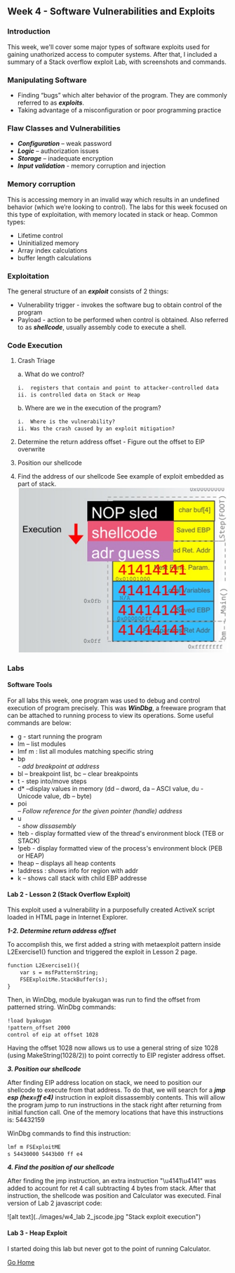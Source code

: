 ## Week 4 - Software Vulnerabilities and Exploits              
### Introduction
This week, we'll cover some major types of software exploits used for gaining unathorized access to computer systems. 
After that, I included a summary of a Stack overflow exploit Lab, with screenshots and commands.

### Manipulating Software 
*	Finding “bugs” which alter behavior of the program. They are commonly referred to as ***exploits***.
*	Taking advantage of a misconfiguration or poor programming practice

### Flaw Classes and Vulnerabilities
*	***Configuration*** – weak password
*	***Logic*** – authorization issues
*	***Storage*** – inadequate encryption
*	***Input validation*** - memory corruption and injection

### Memory corruption 
This is accessing memory in an invalid way which results in an undefined behavior (which we’re looking to control). 
The labs for this week focused on this type of exploitation, with memory located in stack or heap.
Common types: 
*	Lifetime control 
*	Uninitialized memory
*	Array index calculations
*	buffer length calculations 

### Exploitation
The general structure of an ***exploit*** consists of 2 things:
* Vulnerability trigger - invokes the software bug to obtain control of the program
* Payload - action to be performed when control is obtained. Also referred to as ***shellcode***, usually assembly code to execute a shell.

### Code Execution
1.	Crash Triage

    a.	What do we control? 

        i.	registers that contain and point to attacker-controlled data
        ii.	is controlled data on Stack or Heap

    b.	Where are we in the execution of the program?

        i.	Where is the vulnerability? 
        ii.	Was the crash caused by an exploit mitigation?

2.	Determine the return address offset - Figure out the offset to EIP overwrite
3.	Position our shellcode
4.	Find the address of our shellcode
See example of exploit embedded as part of stack.
![alt text](../images/w4_stack_execution.jpg "Stack exploit execution")

### Labs
#### Software Tools
For all labs this week, one program was used to debug and control execution of program precisely.
This was ***WinDbg***, a freeware program that can be attached to running process to view
its operations. Some useful commands are below:
*	g - start running the program
*	lm – list modules
*	lmf m <string>: list all modules matching specific string
*	bp <address> - add breakpoint at address
*	bl – breakpoint list, bc – clear breakpoints
*	t <number>  - step into/move <number> steps
*	d*  –display values in memory (dd – dword, da – ASCI value, du  - Unicode value, db – byte)
*	poi<address> – Follow reference for the given pointer (handle) address
*	u <address> - show dissasembly 
*	!teb - display formatted view of the thread's environment block (TEB or STACK)
*	!peb - display formatted view of the process's environment block (PEB or HEAP)
*	!heap – displays all heap contents
*	!address <addr>: shows info for region with addr
*	k – shows call stack with child EBP addresse

#### Lab 2 - Lesson 2 (Stack Overflow Exploit)
This exploit used a vulnerability in a purposefully created ActiveX script loaded in HTML page in Internet Explorer.

***1-2. Determine return address offset***

To accomplish this, we first added a string with metaexploit pattern inside L2Exercise1()
 function and triggered the exploit in Lesson 2 page. 
```
function L2Exercise1(){
    var s = msfPatternString;
    FSEExploitMe.StackBuffer(s);
}
```
Then, in WinDbg, module byakugan was run to find the offset from patterned string.
WinDbg commands:
```
!load byakugan
!pattern_offset 2000
control of eip at offset 1028
```
Having the offset 1028 now allows us to use a general string of size 1028 
(using MakeString(1028/2)) to point correctly to EIP register address offset.

***3. Position our shellcode***

After finding EIP address location on stack, we need to position our shellcode to execute 
from that address. To do that, we will search for a ***jmp esp (hex=ff e4)*** instruction in exploit
dissassembly contents. This will allow the program jump to run instructions in the stack right after 
returning from initial function call. One of the memory locations that have this instructions is: 54432159

WinDbg commands to find this instruction:
```
lmf m FSExploitME
s 54430000 5443b00 ff e4 
```

***4. Find the position of our shellcode***

After finding the jmp instruction, an extra instruction "\u4141\u4141" was added to account
for ret 4 call subtracting 4 bytes from stack. 
After that instruction, the shellcode was position and Calculator was executed.
Final version of Lab 2 javascript code:

![alt text](../images/w4_lab 2_jscode.jpg "Stack exploit execution")

#### Lab 3 - Heap Exploit
I started doing this lab but never got to the point of running Calculator.

[Go Home](../index.md) 
